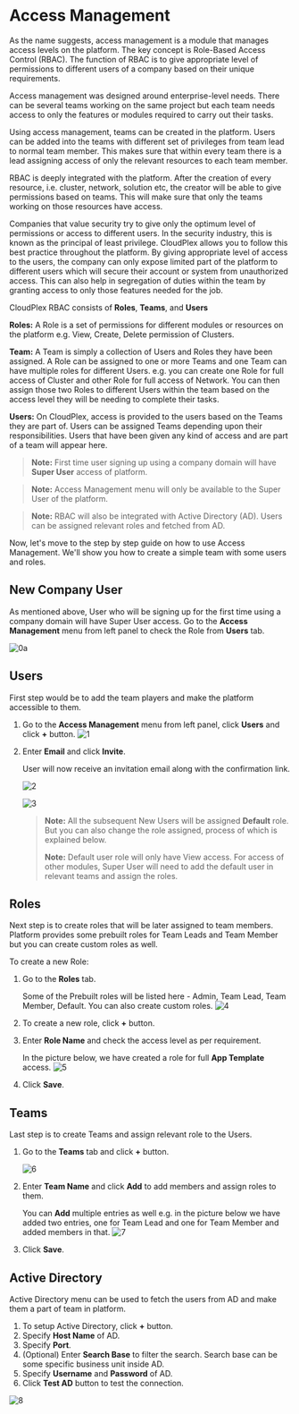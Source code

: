 # Access Management
As the name suggests, access management is a module that manages access levels on the platform. The key concept is Role-Based Access Control (RBAC). The function of RBAC is to give appropriate level of permissions to different users of a company based on their unique requirements. 

Access management was designed around enterprise-level needs. There can be several teams working on the same project but each team needs access to only the features or modules required to carry out their tasks. 

Using access management, teams can be created in the platform. Users can be added into the teams with different set of privileges from team lead to normal team member. This makes sure that within every team there is a lead assigning access of only the relevant resources to each team member. 

RBAC is deeply integrated with the platform. After the creation of every resource, i.e. cluster, network, solution etc, the creator will be able to give permissions based on teams. This will make sure that only the teams working on those resources have access. 

Companies that value security try to give only the optimum level of permissions or access to different users. In the security industry, this is known as the principal of least privilege. CloudPlex allows you to follow this best practice throughout the platform. By giving appropriate level of access to the users, the company can only expose limited part of the platform to different users which will secure their account or system from unauthorized access. This can also help in segregation of duties within the team by granting access to only those features needed for the job. 

CloudPlex RBAC consists of **Roles**, **Teams**, and **Users**

**Roles:** A Role is a set of permissions for different modules or resources on the platform e.g. View, Create, Delete permission of Clusters. 

**Team:** A Team is simply a collection of Users and Roles they have been assigned.  A Role can be assigned to one or more Teams and one Team can have multiple roles for different Users. e.g. you can create one Role for full access of Cluster and other Role for full access of Network. You can then assign those two Roles to different Users within the team based on the access level they will be needing to complete their tasks. 

**Users:** On CloudPlex, access is provided to the users based on the Teams they are part of. Users can be assigned Teams depending upon their responsibilities. Users that have been given any kind of access and are part of a team will appear here. 

> **Note:** First time user signing up using a company domain will have **Super User** access of platform.  

> **Note:** Access Management menu will only be available to the Super User of the platform. 

> **Note:** RBAC will also be integrated with Active Directory (AD). Users can be assigned relevant roles and fetched from AD.

Now, let's move to the step by step guide on how to use Access Management. We'll show you how to create a simple team with some users and roles.

## New Company User

As mentioned above, User who will be signing up for the first time using a company domain will have Super User access. Go to the **Access Management** menu from left panel to check the Role from **Users** tab.

![0a](imgs/0a.jpg)

## Users

First step would be to add the team players and make the platform accessible to them.

1. Go to the **Access Management** menu from left panel, click **Users** and click **+** button.
   ![1](imgs/1.jpg)

2. Enter **Email** and click **Invite**.

   User will now receive an invitation email along with the confirmation link.

   ![2](imgs/2.jpg)

   ![3](imgs/3.jpg)

   > **Note:** All the subsequent New Users will be assigned **Default** role. But you can also change the role assigned, process of which is explained below. 
   >
   > **Note:** Default user role will only have View access. For access of other modules, Super User will need to add the default user in relevant teams and assign the roles.

## Roles

Next step is to create roles that will be later assigned to team members. Platform provides some prebuilt roles for Team Leads and Team Member but you can create custom roles as well. 

To create a new Role:

1. Go to the **Roles** tab.

   Some of the Prebuilt roles will be listed here - Admin, Team Lead, Team Member, Default. You can also create custom roles. 
   ![4](imgs/4.jpg)
2. To create a new role, click **+** button.

3. Enter **Role Name** and check the access level as per requirement.

   In the picture below, we have created a role for full **App Template** access.
   ![5](imgs/5.jpg)
4. Click **Save**.

## Teams

Last step is to create Teams and assign relevant role to the Users.

1. Go to the **Teams** tab and click **+** button.

   ![6](imgs/6.jpg)

2. Enter **Team Name** and click **Add** to add members and assign roles to them.

   You can **Add** multiple entries as well e.g. in the picture below we have added two entries, one for Team Lead and one for Team Member and added members in that. 
   ![7](imgs/7.jpg)

3. Click **Save**.

## Active Directory

Active Directory menu can be used to fetch the users from AD and make them a part of team in platform.

1. To setup Active Directory, click **+** button.
2. Specify **Host Name** of AD.
3. Specify **Port**.
4. (Optional) Enter **Search Base** to filter the search.
   Search base can be some specific business unit inside AD. 
5. Specify **Username** and **Password** of AD.
6. Click **Test AD** button to test the connection.

![8](imgs/8.jpg)